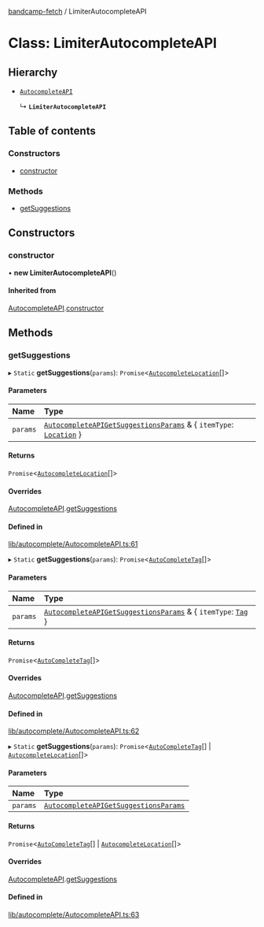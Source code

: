 [bandcamp-fetch](../README.md) / LimiterAutocompleteAPI

# Class: LimiterAutocompleteAPI

## Hierarchy

- [`AutocompleteAPI`](AutocompleteAPI.md)

  ↳ **`LimiterAutocompleteAPI`**

## Table of contents

### Constructors

- [constructor](LimiterAutocompleteAPI.md#constructor)

### Methods

- [getSuggestions](LimiterAutocompleteAPI.md#getsuggestions)

## Constructors

### constructor

• **new LimiterAutocompleteAPI**()

#### Inherited from

[AutocompleteAPI](AutocompleteAPI.md).[constructor](AutocompleteAPI.md#constructor)

## Methods

### getSuggestions

▸ `Static` **getSuggestions**(`params`): `Promise`<[`AutocompleteLocation`](../interfaces/AutocompleteLocation.md)[]\>

#### Parameters

| Name | Type |
| :------ | :------ |
| `params` | [`AutocompleteAPIGetSuggestionsParams`](../interfaces/AutocompleteAPIGetSuggestionsParams.md) & { `itemType`: [`Location`](../enums/AutocompleteItemType.md#location)  } |

#### Returns

`Promise`<[`AutocompleteLocation`](../interfaces/AutocompleteLocation.md)[]\>

#### Overrides

[AutocompleteAPI](AutocompleteAPI.md).[getSuggestions](AutocompleteAPI.md#getsuggestions)

#### Defined in

[lib/autocomplete/AutocompleteAPI.ts:61](https://github.com/patrickkfkan/bandcamp-fetch/blob/eace49c/src/lib/autocomplete/AutocompleteAPI.ts#L61)

▸ `Static` **getSuggestions**(`params`): `Promise`<[`AutoCompleteTag`](../interfaces/AutoCompleteTag.md)[]\>

#### Parameters

| Name | Type |
| :------ | :------ |
| `params` | [`AutocompleteAPIGetSuggestionsParams`](../interfaces/AutocompleteAPIGetSuggestionsParams.md) & { `itemType`: [`Tag`](../enums/AutocompleteItemType.md#tag)  } |

#### Returns

`Promise`<[`AutoCompleteTag`](../interfaces/AutoCompleteTag.md)[]\>

#### Overrides

[AutocompleteAPI](AutocompleteAPI.md).[getSuggestions](AutocompleteAPI.md#getsuggestions)

#### Defined in

[lib/autocomplete/AutocompleteAPI.ts:62](https://github.com/patrickkfkan/bandcamp-fetch/blob/eace49c/src/lib/autocomplete/AutocompleteAPI.ts#L62)

▸ `Static` **getSuggestions**(`params`): `Promise`<[`AutoCompleteTag`](../interfaces/AutoCompleteTag.md)[] \| [`AutocompleteLocation`](../interfaces/AutocompleteLocation.md)[]\>

#### Parameters

| Name | Type |
| :------ | :------ |
| `params` | [`AutocompleteAPIGetSuggestionsParams`](../interfaces/AutocompleteAPIGetSuggestionsParams.md) |

#### Returns

`Promise`<[`AutoCompleteTag`](../interfaces/AutoCompleteTag.md)[] \| [`AutocompleteLocation`](../interfaces/AutocompleteLocation.md)[]\>

#### Overrides

[AutocompleteAPI](AutocompleteAPI.md).[getSuggestions](AutocompleteAPI.md#getsuggestions)

#### Defined in

[lib/autocomplete/AutocompleteAPI.ts:63](https://github.com/patrickkfkan/bandcamp-fetch/blob/eace49c/src/lib/autocomplete/AutocompleteAPI.ts#L63)
